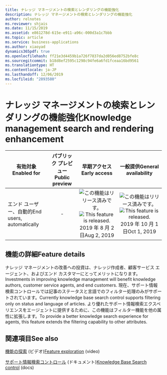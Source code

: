 ```yaml
---
title: ナレッジ マネージメントの検索とレンダリングの機能強化
description: ナレッジ マネージメントの検索とレンダリングの機能強化
author: relnotes
ms.reviewer: shjais
ms.date: 11/15/2019
ms.assetid: e861278d-615e-e911-a96c-000d3a1c7bbb
ms.topic: article
ms.service: business-applications
ms.author: xiaoyad
dynamics365pdf: true
ms.openlocfilehash: ff21e3d4459b1a726f7837da2d056ed8752bfe8c
ms.sourcegitcommit: b18d8ef2595c1298c94fe6a6fd1fceaa16bd9561
ms.translationtype: HT
ms.contentlocale: ja-JP
ms.lasthandoff: 12/06/2019
ms.locfileid: "2893580"
---
```

# <a name="knowledge-management-search-and-rendering-enhancement"></a><span data-ttu-id="dbc3c-103">ナレッジ マネージメントの検索とレンダリングの機能強化</span><span class="sxs-lookup"><span data-stu-id="dbc3c-103">Knowledge management search and rendering enhancement</span></span>


| <span data-ttu-id="dbc3c-104">有効対象</span><span class="sxs-lookup"><span data-stu-id="dbc3c-104">Enabled for</span></span>    |  <span data-ttu-id="dbc3c-105">パブリック プレビュー</span><span class="sxs-lookup"><span data-stu-id="dbc3c-105">Public preview</span></span> | <span data-ttu-id="dbc3c-106">早期アクセス</span><span class="sxs-lookup"><span data-stu-id="dbc3c-106">Early access</span></span> | <span data-ttu-id="dbc3c-107">一般提供</span><span class="sxs-lookup"><span data-stu-id="dbc3c-107">General availability</span></span> | 
| ---------- | :----------: |:----------: |:----------: |
|<span data-ttu-id="dbc3c-108">エンド ユーザー、自動的</span><span class="sxs-lookup"><span data-stu-id="dbc3c-108">End users, automatically</span></span>|-|<span data-ttu-id="dbc3c-109">![この機能はリリース済みです。](/dynamics365-release-plan/media/green-checkmark.png "この機能はリリース済みです。")</span><span class="sxs-lookup"><span data-stu-id="dbc3c-109">![This feature is released.](/dynamics365-release-plan/media/green-checkmark.png "This feature is released.")</span></span> <span data-ttu-id="dbc3c-110">2019 年 8 月 2 日</span><span class="sxs-lookup"><span data-stu-id="dbc3c-110">Aug 2, 2019</span></span>| <span data-ttu-id="dbc3c-111">![この機能はリリース済みです。](/dynamics365-release-plan/media/green-checkmark.png "この機能はリリース済みです。")</span><span class="sxs-lookup"><span data-stu-id="dbc3c-111">![This feature is released.](/dynamics365-release-plan/media/green-checkmark.png "This feature is released.")</span></span> <span data-ttu-id="dbc3c-112">2019 年 10 月 1 日</span><span class="sxs-lookup"><span data-stu-id="dbc3c-112">Oct 1, 2019</span></span>|






## <a name="feature-details"></a><span data-ttu-id="dbc3c-113">機能の詳細</span><span class="sxs-lookup"><span data-stu-id="dbc3c-113">Feature details</span></span>
<!--feature detail start -->
<span data-ttu-id="dbc3c-114">ナレッジ マネージメントの改善への投資は、ナレッジ作成者、顧客サービス エージェント、およびエンド カスタマーにとってメリットになります。</span><span class="sxs-lookup"><span data-stu-id="dbc3c-114">Investments in improving knowledge management will benefit knowledge authors, customer service agents, and end customers.</span></span> <span data-ttu-id="dbc3c-115">現在、サポート情報検索コントロールでは記事のステータスと言語でのフィルター処理のみがサポートされています。</span><span class="sxs-lookup"><span data-stu-id="dbc3c-115">Currently knowledge base search control supports filtering only on status and language of articles.</span></span> <span data-ttu-id="dbc3c-116">より優れたサポート情報検索エクスペリエンスをエージェントに提供するために、この機能はフィルター機能を他の属性に拡張します。</span><span class="sxs-lookup"><span data-stu-id="dbc3c-116">To provide a better knowledge search experience for agents, this feature extends the filtering capability to other attributes.</span></span>
<!--feature detail end -->










## <a name="see-also"></a><span data-ttu-id="dbc3c-117">関連項目</span><span class="sxs-lookup"><span data-stu-id="dbc3c-117">See also</span></span>
<span data-ttu-id="dbc3c-118">[機能の探索](https://aka.ms/ROGCS19RW2ROV1) (ビデオ)</span><span class="sxs-lookup"><span data-stu-id="dbc3c-118">[Feature exploration](https://aka.ms/ROGCS19RW2ROV1) (video)</span></span>

<span data-ttu-id="dbc3c-119">[サポート情報検索コントロール](https://docs.microsoft.com/dynamics365/customer-engagement/customer-service/search-knowledge-articles-csh?branch=kabala-csh-aug#knowledge-base-search-control) (ドキュメント)</span><span class="sxs-lookup"><span data-stu-id="dbc3c-119">[Knowledge Base Search control](https://docs.microsoft.com/dynamics365/customer-engagement/customer-service/search-knowledge-articles-csh?branch=kabala-csh-aug#knowledge-base-search-control) (docs)</span></span>
